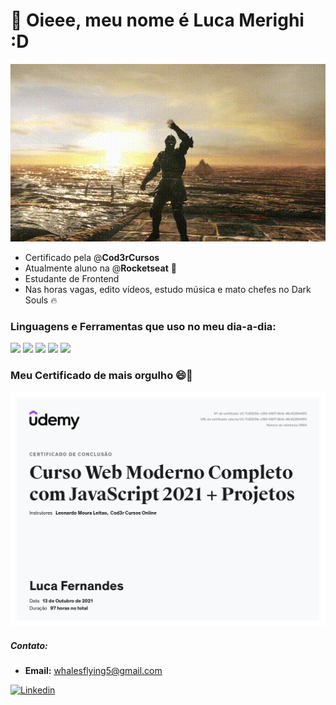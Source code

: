 # 👋 Oieee, meu nome é <strong>Luca Merighi</strong> :D

<img src="./waving.gif">

- Certificado pela @**Cod3rCursos**
- Atualmente aluno na @**Rocketseat** 🚀
- Estudante de Frontend
- Nas horas vagas, edito vídeos, estudo música e mato chefes no Dark Souls 🔥

### Linguagens e Ferramentas que uso no meu dia-a-dia:
<div>
  <img src="https://cdn-icons-png.flaticon.com/64/919/919827.png">
  <img src="https://cdn-icons-png.flaticon.com/64/919/919826.png">
  <img src="https://cdn-icons-png.flaticon.com/64/919/919828.png">
  <img src="https://cdn-icons-png.flaticon.com/64/919/919851.png">
  <img src="https://cdn-icons-png.flaticon.com/64/5968/5968705.png">
</div>

### Meu Certificado de mais orgulho  😄📄
<img src="certificado-webmoderno-cod3r.jpg" width="600px" height="auto">

##### Contato: 
  - **Email:** whalesflying5@gmail.com

[![Linkedin](https://img.shields.io/badge/-LinkedIn-0D0D0D?style=flat&labelColor=0D0D0D&logo=Linkedin&Color=white)](https://www.linkedin.com/in/luca-merighi-917021212/)

